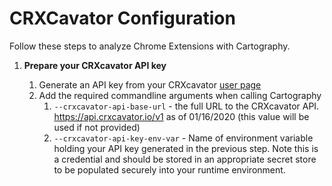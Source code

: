 # CRXCavator Configuration

Follow these steps to analyze Chrome Extensions with Cartography.

1. **Prepare your CRXcavator API key**

    1. Generate an API key from your CRXcavator [user page](https://crxcavator.io/user/settings#)
    1. Add the required commandline arguments when calling Cartography
        1. `--crxcavator-api-base-url` - the full URL to the CRXcavator API. https://api.crxcavator.io/v1 as of 01/16/2020 (this value will be used if not provided)
        1. `--crxcavator-api-key-env-var` - Name of environment variable holding your API key generated in the previous step. Note this is a credential and should be stored in an appropriate secret store to be populated securely into your runtime environment.
